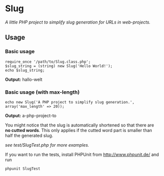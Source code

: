 Slug
====

*A little PHP project to simplify slug generation for URLs in web-projects.*

Usage
-----

### Basic usage

    require_once '/path/to/Slug.class.php';
    $slug_string = (string) new Slug('Hello World!');
    echo $slug_string;

**Output:** hallo-welt

### Basic usage (with max-length)

    echo new Slug('A PHP project to simplify slug generation.', array('max_length' => 20));

**Output:** a-php-project-to

You might notice that the slug is automatically shortened so that there are **no cutted words**.
This only applies if the cutted word part is smaller than half the generated slug.

*see test/SlugTest.php for more examples.*

If you want to run the tests, install PHPUnit from http://www.phpunit.de/ and run

    phpunit SlugTest
